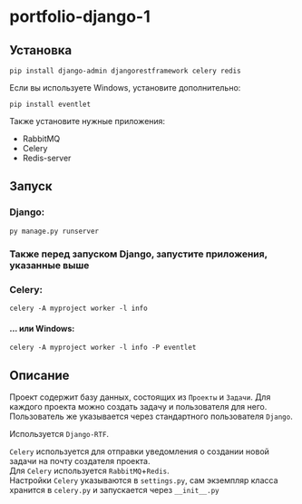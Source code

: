 # portfolio-django-1

## Установка

```console
pip install django-admin djangorestframework celery redis
```

Если вы используете Windows, установите дополнительно:
```console
pip install eventlet
```

Также установите нужные приложения:
* RabbitMQ
* Celery
* Redis-server

## Запуск

### Django:
```console
py manage.py runserver
```

### Также перед запуском Django, запустите приложения, указанные выше

### Celery:
```console
celery -A myproject worker -l info
```

#### ... или Windows:
```console
celery -A myproject worker -l info -P eventlet
```

## Описание

Проект содержит базу данных, состоящих из `Проекты` и `Задачи`. Для каждого проекта можно создать задачу и пользователя для него.\
Пользователь же указывается через стандартного пользователя `Django`.

Используется `Django-RTF`.

`Celery` используется для отправки уведомления о создании новой задачи на почту создателя проекта.\
Для `Celery` используется `RabbitMQ`+`Redis`.\
Настройки `Celery` указываются в `settings.py`, сам экземпляр класса хранится в `celery.py` и запускается через `__init__.py`